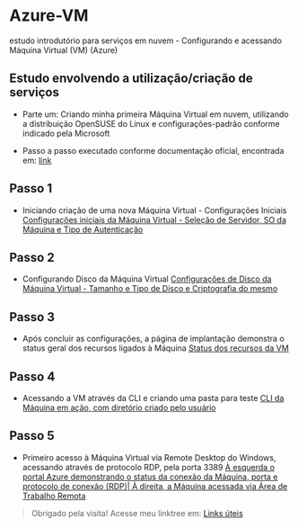 # Azure-VM
estudo introdutório para serviços em nuvem - Configurando e acessando Máquina Virtual (VM) (Azure)

## Estudo envolvendo a utilização/criação de serviços
- Parte um: Criando minha primeira Máquina Virtual em nuvem, utilizando a distribuição OpenSUSE do Linux e configurações-padrão conforme indicado pela Microsoft

- Passo a passo executado conforme documentação oficial, encontrada em: [link](https://learn.microsoft.com/pt-br/azure/virtual-machines/linux/quick-create-portal?tabs=ubuntu)

## Passo 1
* Iniciando criação de uma nova Máquina Virtual - Configurações Iniciais
[Configurações iniciais da Máquina Virtual - Seleção de Servidor, SO da Máquina e Tipo de Autenticação](imagens/passo1_configuracoes-basicas-VM.png)

## Passo 2
* Configurando Disco da Máquina Virtual 
[Configurações de Disco da Máquina Virtual - Tamanho e Tipo de Disco e Criptografia do mesmo](imagens/passo2_configs-disco-VM.png)

## Passo 3
* Após concluir as configurações, a página de implantação demonstra o status geral dos recursos ligados à Máquina
[Status dos recursos da VM](imagens/passo3_pagina-de-implantacao-VM.png) 

## Passo 4
* Acessando a VM através da CLI e criando uma pasta para teste
[CLI da Máquina em ação, com diretório criado pelo usuário](imagens/passo4_dentro-da-VM.png)

## Passo 5
* Primeiro acesso à Máquina Virtual via Remote Desktop do Windows, acessando através de protocolo RDP, pela porta 3389
[À esquerda o portal Azure demonstrando o status da conexão da Máquina, porta e protocolo de conexão (RDP)| À direita, a Máquina acessada via Área de Trabalho Remota](imagens/passo5_VM-em-execucao.png)

> Obrigado pela visita! Acesse meu linktree em: [Links úteis](https://ross-lh.github.io/linktree)
